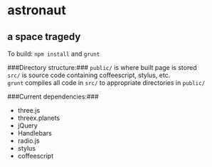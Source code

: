 astronaut
=========

## a space tragedy ##

To build: ```npm install``` and ```grunt```

###Directory structure:###
```public/``` is where built page is stored <br />
```src/``` is source code containing coffeescript, stylus, etc.<br />
```grunt``` compiles all code in ```src/``` to appropriate directories in ```public/```<br />

###Current dependencies:###
  * three.js
  * threex.planets
  * jQuery
  * Handlebars
  * radio.js
  * stylus
  * coffeescript
